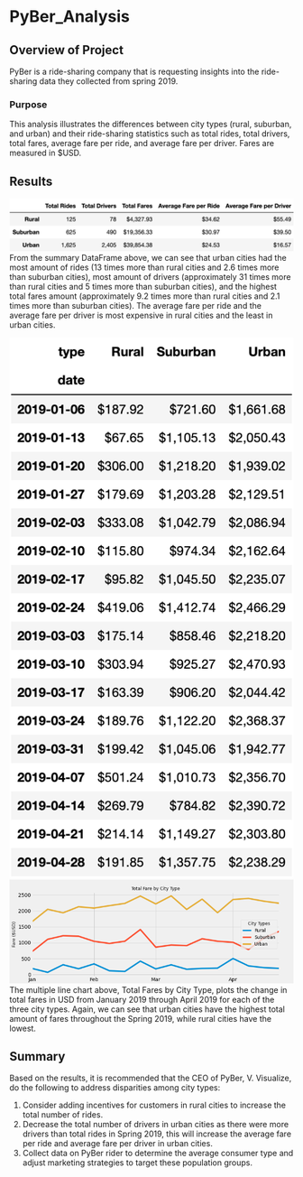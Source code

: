 # PyBer_Analysis

## Overview of Project
PyBer is a ride-sharing company that is requesting insights into the ride-sharing data they collected from spring 2019.

### Purpose
This analysis illustrates the differences between city types (rural, suburban, and urban) and their ride-sharing statistics such as total rides, total drivers, total fares, average fare per ride, and average fare per driver. Fares are measured in $USD.

## Results
![PyBer summary](https://github.com/mschimmy/PyBer_Analysis/blob/main/Resources/PyBer_summary_df.png)
From the summary DataFrame above, we can see that urban cities had the most amount of rides (13 times more than rural cities and 2.6 times more than suburban cities), most amount of drivers (approximately 31 times more than rural cities and 5 times more than suburban cities), and the highest total fares amount (approximately 9.2 times more than rural cities and 2.1 times more than suburban cities). The average fare per ride and the average fare per driver is most expensive in rural cities and the least in urban cities.

![PyBer Spring 2019 data](https://github.com/mschimmy/PyBer_Analysis/blob/main/Resources/spring_2019_fares_by_week_df.png)
![PyBer Spring 2019 chart](https://github.com/mschimmy/PyBer_Analysis/blob/main/analysis/Total_Fare_by_city_Type.png)
The multiple line chart above, Total Fares by City Type, plots the change in total fares in USD from January 2019 through April 2019 for each of the three city types. Again, we can see that urban cities have the highest total amount of fares throughout the Spring 2019, while rural cities have the lowest.

## Summary
Based on the results, it is recommended that the CEO of PyBer, V. Visualize, do the following to address disparities among city types:
1. Consider adding incentives for customers in rural cities to increase the total number of rides.
2. Decrease the total number of drivers in urban cities as there were more drivers than total rides in Spring 2019, this will increase the average fare per ride and average fare per driver in urban cities.
3. Collect data on PyBer rider to determine the average consumer type and adjust marketing strategies to target these population groups.
